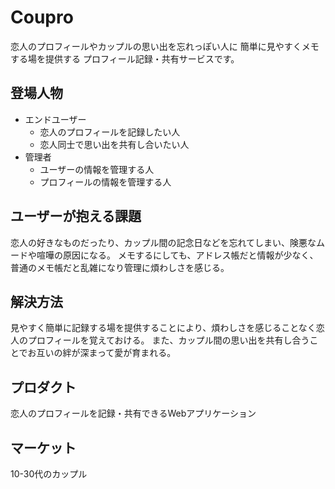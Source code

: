 # Coupro

恋人のプロフィールやカップルの思い出を忘れっぽい人に
簡単に見やすくメモする場を提供する
プロフィール記録・共有サービスです。

## 登場人物

- エンドユーザー
  - 恋人のプロフィールを記録したい人
  - 恋人同士で思い出を共有し合いたい人
- 管理者
  - ユーザーの情報を管理する人
  - プロフィールの情報を管理する人

## ユーザーが抱える課題

恋人の好きなものだったり、カップル間の記念日などを忘れてしまい、険悪なムードや喧嘩の原因になる。
メモするにしても、アドレス帳だと情報が少なく、普通のメモ帳だと乱雑になり管理に煩わしさを感じる。

## 解決方法

見やすく簡単に記録する場を提供することにより、煩わしさを感じることなく恋人のプロフィールを覚えておける。
また、カップル間の思い出を共有し合うことでお互いの絆が深まって愛が育まれる。

## プロダクト

恋人のプロフィールを記録・共有できるWebアプリケーション

## マーケット

10-30代のカップル

